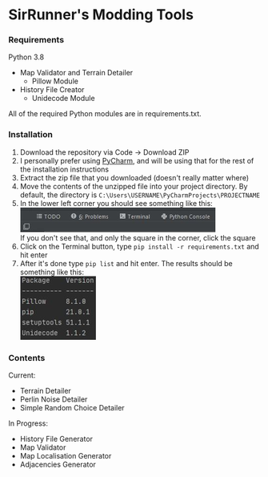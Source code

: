 # SirRunner's Modding Tools

### Requirements
Python 3.8
 - Map Validator and Terrain Detailer
   - Pillow Module
 - History File Creator
   - Unidecode Module
   
All of the required Python modules are in requirements.txt.

### Installation
1. Download the repository via Code -> Download ZIP
2. I personally prefer using [PyCharm](https://www.jetbrains.com/pycharm/download/), and will be using that for the rest
   of the installation instructions
3. Extract the zip file that you downloaded (doesn't really matter where)
4. Move the contents of the unzipped file into your project directory. By default, the directory is 
   `C:\Users\USERNAME\PyCharmProjects\PROJECTNAME`
5. In the lower left corner you should see something like this:  
   ![Lower Left Corner](images/lower_left_corner.JPG)  
   If you don't see that, and only the square in the corner, click the square
6. Click on the Terminal button, type `pip install -r requirements.txt` and hit enter
7. After it's done type `pip list` and hit enter. The results should be something like this:  
   ![Pip List](images/pip_list.JPG)
   
### Contents
Current:
 - Terrain Detailer
  - Perlin Noise Detailer
  - Simple Random Choice Detailer

In Progress:
 - History File Generator
 - Map Validator
 - Map Localisation Generator
 - Adjacencies Generator